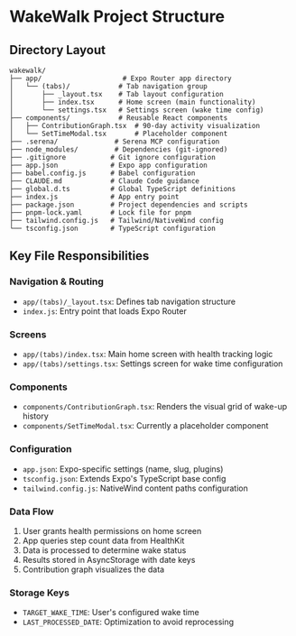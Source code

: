 # WakeWalk Project Structure

## Directory Layout
```
wakewalk/
├── app/                    # Expo Router app directory
│   └── (tabs)/            # Tab navigation group
│       ├── _layout.tsx    # Tab layout configuration
│       ├── index.tsx      # Home screen (main functionality)
│       └── settings.tsx   # Settings screen (wake time config)
├── components/            # Reusable React components
│   ├── ContributionGraph.tsx  # 90-day activity visualization
│   └── SetTimeModal.tsx       # Placeholder component
├── .serena/              # Serena MCP configuration
├── node_modules/         # Dependencies (git-ignored)
├── .gitignore           # Git ignore configuration
├── app.json             # Expo app configuration
├── babel.config.js      # Babel configuration
├── CLAUDE.md            # Claude Code guidance
├── global.d.ts          # Global TypeScript definitions
├── index.js             # App entry point
├── package.json         # Project dependencies and scripts
├── pnpm-lock.yaml       # Lock file for pnpm
├── tailwind.config.js   # Tailwind/NativeWind config
└── tsconfig.json        # TypeScript configuration
```

## Key File Responsibilities

### Navigation & Routing
- `app/(tabs)/_layout.tsx`: Defines tab navigation structure
- `index.js`: Entry point that loads Expo Router

### Screens
- `app/(tabs)/index.tsx`: Main home screen with health tracking logic
- `app/(tabs)/settings.tsx`: Settings screen for wake time configuration

### Components
- `components/ContributionGraph.tsx`: Renders the visual grid of wake-up history
- `components/SetTimeModal.tsx`: Currently a placeholder component

### Configuration
- `app.json`: Expo-specific settings (name, slug, plugins)
- `tsconfig.json`: Extends Expo's TypeScript base config
- `tailwind.config.js`: NativeWind content paths configuration

### Data Flow
1. User grants health permissions on home screen
2. App queries step count data from HealthKit
3. Data is processed to determine wake status
4. Results stored in AsyncStorage with date keys
5. Contribution graph visualizes the data

### Storage Keys
- `TARGET_WAKE_TIME`: User's configured wake time
- `LAST_PROCESSED_DATE`: Optimization to avoid reprocessing